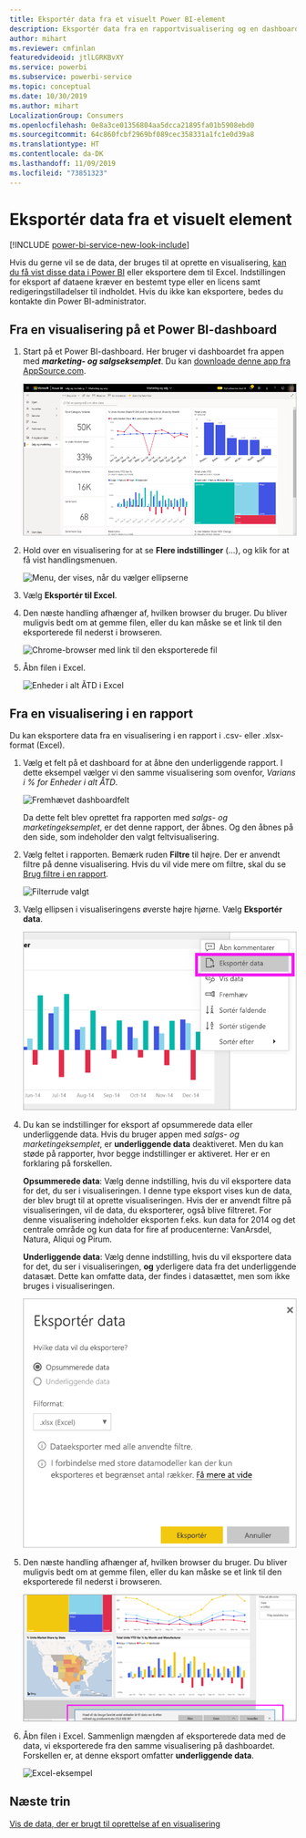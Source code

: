 ```yaml
---
title: Eksportér data fra et visuelt Power BI-element
description: Eksportér data fra en rapportvisualisering og en dashboardvisualisering, og få dem vist i Excel.
author: mihart
ms.reviewer: cmfinlan
featuredvideoid: jtlLGRKBvXY
ms.service: powerbi
ms.subservice: powerbi-service
ms.topic: conceptual
ms.date: 10/30/2019
ms.author: mihart
LocalizationGroup: Consumers
ms.openlocfilehash: 0e8a3ce01356804aa5dcca21895fa01b5908ebd0
ms.sourcegitcommit: 64c860fcbf2969bf089cec358331a1fc1e0d39a8
ms.translationtype: HT
ms.contentlocale: da-DK
ms.lasthandoff: 11/09/2019
ms.locfileid: "73851323"
---
```

# <a name="export-data-from-a-visual"></a>Eksportér data fra et visuelt element

[!INCLUDE [power-bi-service-new-look-include](../includes/power-bi-service-new-look-include.md)]

Hvis du gerne vil se de data, der bruges til at oprette en visualisering, [kan du få vist disse data i Power BI](end-user-show-data.md) eller eksportere dem til Excel. Indstillingen for eksport af dataene kræver en bestemt type eller en licens samt redigeringstilladelser til indholdet. Hvis du ikke kan eksportere, bedes du kontakte din Power BI-administrator. 

## <a name="from-a-visual-on-a-power-bi-dashboard"></a>Fra en visualisering på et Power BI-dashboard

1. Start på et Power BI-dashboard. Her bruger vi dashboardet fra appen med ***marketing- og salgseksemplet***. Du kan [downloade denne app fra AppSource.com](https://appsource.microsoft.com/product/power-bi/microsoft-retail-analysis-sample.salesandmarketingsample-preview?flightCodes=e2b06c7a-a438-4d99-9eb6-4324ce87f282).

    ![Appdashboard](media/end-user-export/power-bi-dashboards.png)

2. Hold over en visualisering for at se **Flere indstillinger** (...), og klik for at få vist handlingsmenuen.

    ![Menu, der vises, når du vælger ellipserne](media/end-user-export/power-bi-action-menu.png)

3. Vælg **Eksportér til Excel**.

4. Den næste handling afhænger af, hvilken browser du bruger. Du bliver muligvis bedt om at gemme filen, eller du kan måske se et link til den eksporterede fil nederst i browseren. 

    ![Chrome-browser med link til den eksporterede fil](media/end-user-export/power-bi-dashboard-exports.png)

5. Åbn filen i Excel.  

    ![Enheder i alt ÅTD i Excel](media/end-user-export/power-bi-excel.png)


## <a name="from-a-visual-in-a-report"></a>Fra en visualisering i en rapport
Du kan eksportere data fra en visualisering i en rapport i .csv- eller .xlsx-format (Excel). 

1. Vælg et felt på et dashboard for at åbne den underliggende rapport.  I dette eksempel vælger vi den samme visualisering som ovenfor, *Varians i % for Enheder i alt ÅTD*. 

    ![Fremhævet dashboardfelt](media/end-user-export/power-bi-export-reports.png)

    Da dette felt blev oprettet fra rapporten med *salgs- og marketingeksemplet*, er det denne rapport, der åbnes. Og den åbnes på den side, som indeholder den valgt feltvisualisering. 

2. Vælg feltet i rapporten. Bemærk ruden **Filtre** til højre. Der er anvendt filtre på denne visualisering. Hvis du vil vide mere om filtre, skal du se [Brug filtre i en rapport](end-user-report-filter.md).

    ![Filterrude valgt](media/end-user-export/power-bi-export-filter.png)


3. Vælg ellipsen i visualiseringens øverste højre hjørne. Vælg **Eksportér data**.

    ![Eksportér data, der er valgt på rullelisten](media/end-user-export/power-bi-export-report.png)

4. Du kan se indstillinger for eksport af opsummerede data eller underliggende data. Hvis du bruger appen med *salgs- og marketingeksemplet*, er **underliggende data** deaktiveret. Men du kan støde på rapporter, hvor begge indstillinger er aktiveret. Her er en forklaring på forskellen.

    **Opsummerede data**: Vælg denne indstilling, hvis du vil eksportere data for det, du ser i visualiseringen.  I denne type eksport vises kun de data, der blev brugt til at oprette visualiseringen. Hvis der er anvendt filtre på visualiseringen, vil de data, du eksporterer, også blive filtreret. For denne visualisering indeholder eksporten f.eks. kun data for 2014 og det centrale område og kun data for fire af producenterne: VanArsdel, Natura, Aliqui og Pirum.
  

    **Underliggende data**: Vælg denne indstilling, hvis du vil eksportere data for det, du ser i visualiseringen, **og** yderligere data fra det underliggende datasæt.  Dette kan omfatte data, der findes i datasættet, men som ikke bruges i visualiseringen. 

    ![Menu, hvor du vælger underliggende eller opsummerede data](media/end-user-export/power-bi-export-option.png)

5. Den næste handling afhænger af, hvilken browser du bruger. Du bliver muligvis bedt om at gemme filen, eller du kan måske se et link til den eksporterede fil nederst i browseren. 

    ![Eksporteret fil vist i Microsoft Edge-browseren](media/end-user-export/power-bi-export-edge-browser.png)


6. Åbn filen i Excel. Sammenlign mængden af eksporterede data med de data, vi eksporterede fra den samme visualisering på dashboardet. Forskellen er, at denne eksport omfatter **underliggende data**. 

    ![Excel-eksempel](media/end-user-export/power-bi-underlying.png)

## <a name="next-steps"></a>Næste trin

[Vis de data, der er brugt til oprettelse af en visualisering](end-user-show-data.md)